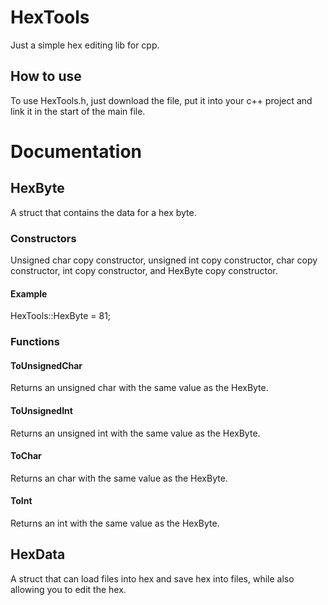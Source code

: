 # HexTools
Just a simple hex editing lib for cpp.
## How to use
To use HexTools.h, just download the file, put it into your c++ project and link it in the start of the main file.
# Documentation
## HexByte
A struct that contains the data for a hex byte.
### Constructors
Unsigned char copy constructor, unsigned int copy constructor, char copy constructor, int copy constructor, and HexByte copy constructor.
#### Example
HexTools::HexByte = 81;
### Functions
#### ToUnsignedChar
Returns an unsigned char with the same value as the HexByte.
#### ToUnsignedInt
Returns an unsigned int with the same value as the HexByte.
#### ToChar
Returns an char with the same value as the HexByte.
#### ToInt
Returns an int with the same value as the HexByte.
## HexData
A struct that can load files into hex and save hex into files, while also allowing you to edit the hex.
